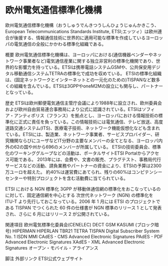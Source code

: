 # 欧州電気通信標準化機構

欧州電気通信標準化機構（おうしゅうでんきつうしんひょうじゅんかきこう、European Telecommunications Standards Institute, ETSI;エッツィ）は欧州連合が後援する、情報通信技術に世界的に適用可能な標準を作成しているヨーロッパの電気通信の全般にかかわる標準化組織である。

概要
欧州電気通信標準化機構は、ヨーロッパにおける(通信機器ベンダーやネットワーク事業者など)電気通信産業に関する独立非営利の標準化機関であり、世界的な影響力を持っている。ETSIは携帯電話システムGSMや、公共保安用デジタル移動通信システムTETRAの標準化で成功を収めている。
ETSIの標準化組織は、(固定ネットワークとインターネットとの一元化のための)TISPANなど数多くの組織を含んでいる。ETSIは3GPPやoneM2Mの設立にも関与し、パートナーとなっている。

歴史
ETSIは欧州郵便電気通信主管庁会議により1988年に設立され、欧州委員会および欧州自由貿易連合事務局により公式に認識されている。ETSIはソフィア・アンティポリス（フランス）を拠点とし、ヨーロッパにおける情報技術の標準化に正式に責任を負っている。この情報技術には電気通信、テレビ放送、高度道路交通システム(ITS)、医療電子技術、ネットワーク機能仮想化なども含まれている。ETSIには、製造業、ネットワーク事業者、サービスプロバイダー、研究機関ならびにユーザなどIT分野の主要なメンバーの全てとなる、ヨーロッパ内外の62の国や州から696のメンバーが所属している。
ETSIの技術委員会、標準化のワーキンググループなどの活動は、ポータルサイトETSI Portalからアクセス可能である。
2013年には、会費や、文書の販売、プラグテスト、事務局代行サービスなどの活動、請負業務やパートナーの資金により、ETSIの予算は2300万ユーロを超えた。
約40%は運営費にあてられ、残りの60%はコンピテンシーセンターや特別プロジェクトを含む活動費に当てられている。

ETSI における NGN 標準化
3GPP が移動体通信網の標準化をおこなっているのに対して、固定通信網を中心とする 次世代ネットワーク (NGN) の標準化を ITU-T より先行しておこなっている。2006 年 1 月には ETSI のプロジェクトである TISPAN でつくられた 60 件の仕様書が NGN 標準のリリース 1 として発表され、さらに 6 月にはリリース 2 が公開されている。

関連項目
欧州電気標準化委員会(CENELEC)
DECT
GSM
KASUMI (ブロック暗号)
HIPERMAN
HIPERLAN
TBR21
TETRA
TISPAN
Digital Subscriber System No. 1
ISDN
MMI
CAdES - CMS Advanced Electronic Signatures
PAdES - PDF Advanced Electronic Signatures
XAdES - XML Advanced Electronic Signatures
オープン・モバイル・アライアンス

脚注
外部リンク
ETSI公式ウェブサイト